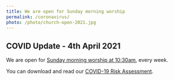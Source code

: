 ```yaml
---
title: We are open for Sunday morning worship
permalink: /coronavirus/
photo: /photo/church-open-2021.jpg
---
```


## COVID Update - 4th April 2021

We are open for [Sunday morning worship at 10:30am](/services/familyservice), every week.

You can download and read our [COVID-19 Risk Assessment](/assets/COVID-19-Risk-Assessment-Canning-Road.pdf).
